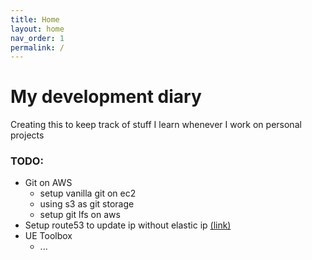 ```yaml
---
title: Home
layout: home
nav_order: 1
permalink: /
---
```


# My development diary

Creating this to keep track of stuff I learn whenever I work on personal projects

### TODO:
- Git on AWS
  - setup vanilla git on ec2
  - using s3 as git storage
  - setup git lfs on aws
- Setup route53 to update ip without elastic ip [(link)](https://dev.to/aws/amazon-route-53-how-to-automatically-update-ip-addresses-without-using-elastic-ips-h7o)
- UE Toolbox
  - ...